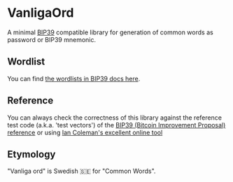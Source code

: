 # VanligaOrd
A minimal [BIP39](https://github.com/bitcoin/bips/blob/master/bip-0039.mediawiki) compatible library for generation of common words as password or BIP39 mnemonic.

## Wordlist
You can find [the wordlists in BIP39 docs here](https://github.com/bitcoin/bips/blob/master/bip-0039/bip-0039-wordlists.md).

## Reference
You can always check the correctness of this library against the reference test code (a.k.a. 'test vectors') of the [BIP39 (Bitcoin Improvement Proposal) reference](https://github.com/bitcoin/bips/blob/master/bip-0039.mediawiki#Test_vectors) or using [Ian Coleman's excellent online tool](https://iancoleman.io/bip39/#english)

## Etymology
"Vanliga ord" is Swedish 🇸🇪 for "Common Words".
